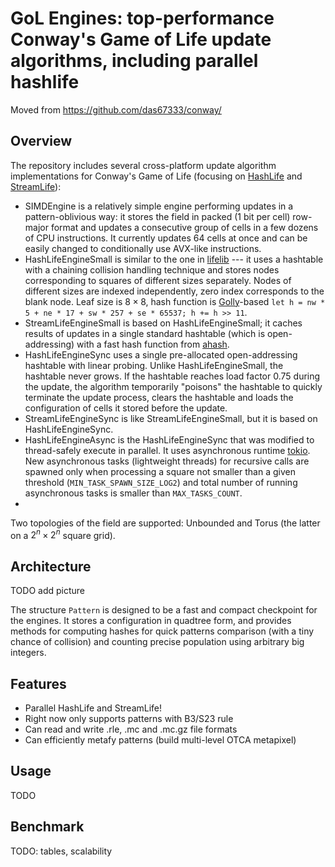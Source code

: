 # GoL Engines: top-performance Conway's Game of Life update algorithms, including parallel hashlife

Moved from https://github.com/das67333/conway/

## Overview

The repository includes several cross-platform update algorithm implementations for Conway's Game of Life (focusing on [HashLife](https://conwaylife.com/wiki/HashLife) and [StreamLife](https://conwaylife.com/wiki/StreamLife)):

- SIMDEngine is a relatively simple engine performing updates in a pattern-oblivious way: it stores the field in packed (1 bit per cell) row-major format and updates a consecutive group of cells in a few dozens of CPU instructions. It currently updates 64 cells at once and can be easily changed to conditionally use AVX-like instructions.
- HashLifeEngineSmall is similar to the one in [lifelib](https://gitlab.com/apgoucher/lifelib) --- it uses a hashtable with a chaining collision handling technique and stores nodes corresponding to squares of different sizes separately. Nodes of different sizes are indexed independently, zero index corresponds to the blank node. Leaf size is $8\times8$, hash function is [Golly](https://golly.sourceforge.io/)-based `let h = nw * 5 + ne * 17 + sw * 257 + se * 65537; h += h >> 11`.
- StreamLifeEngineSmall is based on HashLifeEngineSmall; it caches results of updates in a single standard hashtable (which is open-addressing) with a fast hash function from [ahash](https://crates.io/crates/ahash/).
- HashLifeEngineSync uses a single pre-allocated open-addressing hashtable with linear probing. Unlike HashLifeEngineSmall, the hashtable never grows. If the hashtable reaches load factor 0.75 during the update, the algorithm temporarily "poisons" the hashtable to quickly terminate the update process, clears the hashtable and loads the configuration of cells it stored before the update.
- StreamLifeEngineSync is like StreamLifeEngineSmall, but it is based on HashLifeEngineSync.
- HashLifeEngineAsync is the HashLifeEngineSync that was modified to thread-safely execute in parallel. It uses asynchronous runtime [tokio](https://tokio.rs/). New asynchronous tasks (lightweight threads) for recursive calls are spawned only when processing a square not smaller than a given threshold (`MIN_TASK_SPAWN_SIZE_LOG2`) and total number of running asynchronous tasks is smaller than `MAX_TASKS_COUNT`.
-

Two topologies of the field are supported: Unbounded and Torus  (the latter on a $2^n\times2^n$ square grid).

## Architecture

TODO add picture

The structure `Pattern` is designed to be a fast and compact checkpoint for the engines. It stores a configuration in quadtree form, and provides methods for computing hashes for quick patterns comparison (with a tiny chance of collision) and counting precise population using arbitrary big integers.

## Features

- Parallel HashLife and StreamLife!
- Right now only supports patterns with B3/S23 rule
- Can read and write .rle, .mc and .mc.gz file formats
- Can efficiently metafy patterns (build multi-level OTCA metapixel)

## Usage

TODO

## Benchmark

TODO: tables, scalability

